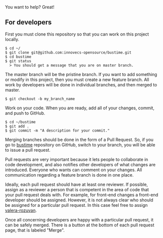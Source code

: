 You want to help? Great!

For developers
--------------

First you must clone this repository so that you can work on this project
locally.

    $ cd ~/
    $ git clone git@github.com:innovecs-opensource/bustime.git
    $ cd bustime
    $ git status
      > You should get a message that you are on master branch.

The master branch will be the pristine branch. If you want to add something or
modify in this project, then you must create a new feature branch. All work
by developers will be done in individual branches, and then merged to master.

    $ git checkout -b my_branch_name

Work on your code. When you are ready, add all of your changes, commit, and
push to GitHub.

    $ cd ~/bustime
    $ git add .
    $ git commit -m "A description for your commit."

Merging branches should be done in the form of a Pull Request. So, if you go
to [bustime](https://github.com/innovecs-opensource/bustime) repository on
GitHub, switch to your branch, you will be able to issue a pull request.

Pull requests are very important because it lets people to collaborate in code
development, and also notifies other developers of what changes are introduced.
Everyone who wants can comment on your changes. All communication regarding
a feature branch is done in one place.

Ideally, each pull request should have at least one reviewer. If possible,
assign as a reviewer a person that is competent in the area of code that your
pull request deals with. For example, for front-end changes a front-end
developer should be assigned. However, it is not always clear who should be
assigned for a particular pull request. In this case feel free to assign
[valera-rozuvan](https://github.com/valera-rozuvan).

Once all concerning developers are happy with a particular pull request, it can
be safely merged. There is a button at the bottom of each pull request page,
that is labeled "Merge".
